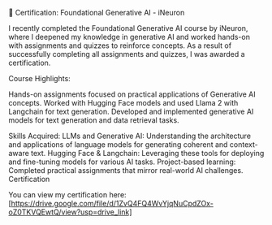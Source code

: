 📜 Certification: Foundational Generative AI - iNeuron

I recently completed the Foundational Generative AI course by iNeuron, where I deepened my knowledge in generative AI and worked hands-on with assignments and quizzes to reinforce concepts. As a result of successfully completing all assignments and quizzes, I was awarded a certification.

Course Highlights:

Hands-on assignments focused on practical applications of Generative AI concepts.
Worked with Hugging Face models and used Llama 2 with Langchain for text generation.
Developed and implemented generative AI models for text generation and data retrieval tasks.

Skills Acquired:
LLMs and Generative AI: Understanding the architecture and applications of language models for generating coherent and context-aware text.
Hugging Face & Langchain: Leveraging these tools for deploying and fine-tuning models for various AI tasks.
Project-based learning: Completed practical assignments that mirror real-world AI challenges.
Certification

You can view my certification here: [https://drive.google.com/file/d/1ZvQ4FQ4WvYjqNuCpdZOx-oZ0TKVQEwtQ/view?usp=drive_link]
